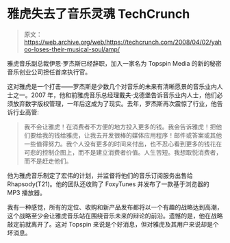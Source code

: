 # 雅虎失去了音乐灵魂 TechCrunch

> 原文：<https://web.archive.org/web/https://techcrunch.com/2008/04/02/yahoo-loses-their-musical-soul/amp/>

 <amp-img src="https://web.archive.org/web/20230125232004im_/https://techcrunch.com/wp-content/uploads/2007/02/yahoomusiclogo.jpg" class="shot2 amp-wp-enforced-sizes amp-wp-240e1f3 i-amphtml-layout-intrinsic i-amphtml-layout-size-defined" layout="intrinsic" data-amp-original-style="border:0!important;" i-amphtml-layout="intrinsic"><i-amphtml-sizer class="i-amphtml-sizer"></i-amphtml-sizer></amp-img> 

雅虎音乐副总裁伊恩·罗杰斯已经辞职，加入一家名为 Topspin Media 的新的秘密音乐创业公司担任首席执行官。

这对雅虎是一个打击——罗杰斯是少数几个对音乐的未来有清晰愿景的音乐业内人士之一。2007 年，他和前雅虎音乐总经理戴夫·戈德堡告诉音乐业内人士，他们必须放弃数字版权管理，一年后这成为了现实。去年，罗杰斯再次震惊了行业，他告诉行业高管:

> 我不会让雅虎！在消费者不方便的地方投入更多的钱。我会告诉雅虎！把他们要给我的钱给雅虎，让我去开发很棒的媒体应用程序！邮件或答案或其他一些值得努力。我个人没有更多的时间来付出，也不忍心看到更多的钱花在可悲的控制企图上，而不是建立消费者价值。人生苦短。我想取悦消费者，而不是赶走他们。

他为雅虎音乐制定了宏伟的计划，并监督将他们的音乐订阅服务出售给 Rhapsody(T21)。他的团队还收购了 FoxyTunes 并发布了一款基于浏览器的 MP3 播放器。

我有一种感觉，所有的定位、收购和新产品发布都将以一个有趣的战略达到高潮，这个战略至少会让雅虎音乐站在围绕音乐未来的辩论的前沿。遗憾的是，他在战略敲定前就离开了。这对 Topspin 来说是个好消息，但对雅虎及其用户来说却是个坏消息。

<amp-analytics data-credentials="include" class="i-amphtml-layout-fixed i-amphtml-layout-size-defined" i-amphtml-layout="fixed"></amp-analytics>